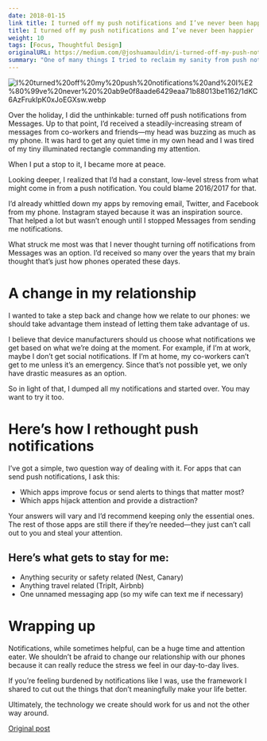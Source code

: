 ```yaml
---
date: 2018-01-15
link title: I turned off my push notifications and I’ve never been happier
title: I turned off my push notifications and I’ve never been happier
weight: 10
tags: [Focus, Thoughtful Design]
originalURL: https://medium.com/@joshuamauldin/i-turned-off-my-push-notifications-and-ive-never-been-happier-582ecae25708
summary: "One of many things I tried to reclaim my sanity from push notification hell."
---
```



![I%20turned%20off%20my%20push%20notifications%20and%20I%E2%80%99ve%20never%20%20ab9e0f8aade6429eaa71b88013be1162/1dKC6AzFrukIpK0xJoEGXsw.webp](img/1dKC6AzFrukIpK0xJoEGXsw.webp)

Over the holiday, I did the unthinkable: turned off push notifications from Messages. Up to that point, I’d received a steadily-increasing stream of messages from co-workers and friends—my head was buzzing as much as my phone. It was hard to get any quiet time in my own head and I was tired of my tiny illuminated rectangle commanding my attention.

When I put a stop to it, I became more at peace.

Looking deeper, I realized that I’d had a constant, low-level stress from what might come in from a push notification. You could blame 2016/2017 for that.

I’d already whittled down my apps by removing email, Twitter, and Facebook from my phone. Instagram stayed because it was an inspiration source. That helped a lot but wasn’t enough until I stopped Messages from sending me notifications.

What struck me most was that I never thought turning off notifications from Messages was an option. I’d received so many over the years that my brain thought that’s just how phones operated these days.

# A change in my relationship

I wanted to take a step back and change how we relate to our phones: we should take advantage them instead of letting them take advantage of us.

I believe that device manufacturers should us choose what notifications we get based on what we’re doing at the moment. For example, if I’m at work, maybe I don’t get social notifications. If I’m at home, my co-workers can’t get to me unless it’s an emergency. Since that’s not possible yet, we only have drastic measures as an option.

So in light of that, I dumped all my notifications and started over. You may want to try it too.

# Here’s how I rethought push notifications

I’ve got a simple, two question way of dealing with it. For apps that can send push notifications, I ask this:

- Which apps improve focus or send alerts to things that matter most?
- Which apps hijack attention and provide a distraction?

Your answers will vary and I’d recommend keeping only the essential ones. The rest of those apps are still there if they’re needed—they just can’t call out to you and steal your attention.

## Here’s what gets to stay for me:

- Anything security or safety related (Nest, Canary)
- Anything travel related (TripIt, Airbnb)
- One unnamed messaging app (so my wife can text me if necessary)

# Wrapping up

Notifications, while sometimes helpful, can be a huge time and attention eater. We shouldn’t be afraid to change our relationship with our phones because it can really reduce the stress we feel in our day-to-day lives.

If you’re feeling burdened by notifications like I was, use the framework I shared to cut out the things that don’t meaningfully make your life better.

Ultimately, the technology we create should work for us and not the other way around.


[Original post](https://medium.com/@joshuamauldin/i-turned-off-my-push-notifications-and-ive-never-been-happier-582ecae25708)
